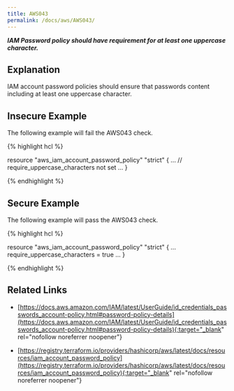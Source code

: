 ```yaml
---
title: AWS043
permalink: /docs/aws/AWS043/
---
```


***IAM Password policy should have requirement for at least one uppercase character.***

## Explanation


IAM account password policies should ensure that passwords content including at least one uppercase character.


## Insecure Example

The following example will fail the AWS043 check.

{% highlight hcl %}

resource "aws_iam_account_password_policy" "strict" {
	...
	// require_uppercase_characters not set
	...
}

{% endhighlight %}

## Secure Example

The following example will pass the AWS043 check.

{% highlight hcl %}

resource "aws_iam_account_password_policy" "strict" {
	...
	require_uppercase_characters = true
	...
}

{% endhighlight %}

## Related Links


- [https://docs.aws.amazon.com/IAM/latest/UserGuide/id_credentials_passwords_account-policy.html#password-policy-details](https://docs.aws.amazon.com/IAM/latest/UserGuide/id_credentials_passwords_account-policy.html#password-policy-details){:target="_blank" rel="nofollow noreferrer noopener"}

- [https://registry.terraform.io/providers/hashicorp/aws/latest/docs/resources/iam_account_password_policy](https://registry.terraform.io/providers/hashicorp/aws/latest/docs/resources/iam_account_password_policy){:target="_blank" rel="nofollow noreferrer noopener"}

